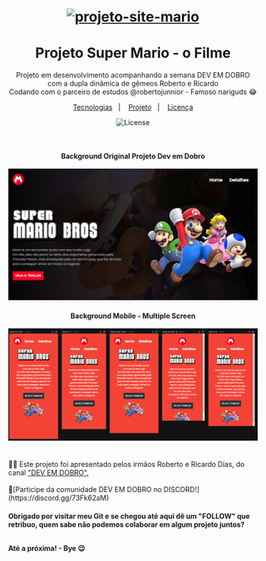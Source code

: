 # <div align="center"><a href="https://mariantune.github.io/projeto-mario/"><img width="70px" src="./src/imagens/cabeca-mario.png" alt="projeto-site-mario"></a>
</div>


<h1 align="center"> Projeto Super Mario - o Filme </h1>

<p align="center">
Projeto em desenvolvimento acompanhando a semana DEV EM DOBRO com a dupla dinâmica de gêmeos Roberto e Ricardo <br>
  Codando com o parceiro de estudos @robertojunnior - Famoso nariguds 😂
</p>

<p align="center">
  <a href="#-tecnologias">Tecnologias</a>&nbsp;&nbsp;&nbsp;|&nbsp;&nbsp;&nbsp;
  <a href="#-projeto">Projeto</a>&nbsp;&nbsp;&nbsp;|&nbsp;&nbsp;&nbsp;
  <a href="#memo-licença">Licença</a>
</p>


<p align="center">
  <img alt="License" src="https://img.shields.io/static/v1?label=license&message=MIT&color=49AA26&labelColor=000000">
</p>

<br>

  <div align="center">
    <h4> Background Original Projeto Dev em Dobro
    <br>
    <br>
      <a target="_blank" href="https://mariantune.github.io/projeto-mario/">
      <img src="./src/imagens/1.png" alt="Site Projeto Mario">
      </a>
    <br>
    <h4> Background Mobile - Multiple Screen
    <br>
    <br>
      <a target="_blank" href="https://mariantune.github.io/projeto-mario/">
      <img src="./src/imagens/2.png" alt="projeto-site-mario">
      </a>
  </div>

<br>
  🧑‍🚀 Este projeto foi apresentado pelos irmãos Roberto e Ricardo Dias, do canal <a target="_blank" href="https://www.youtube.com/@DevemDobro">"DEV EM DOBRO".
</a>

<br>
<br>
🚀[Participe da comunidade DEV EM DOBRO no DISCORD!](https://discord.gg/73Fk62aM)

    
<h4> Obrigado por visitar meu Git e se chegou até aqui dê um "FOLLOW" que retribuo, quem sabe não podemos colaborar em algum projeto juntos?
  <br>
  <br>
<p> Até a próxima! - Bye 😉
